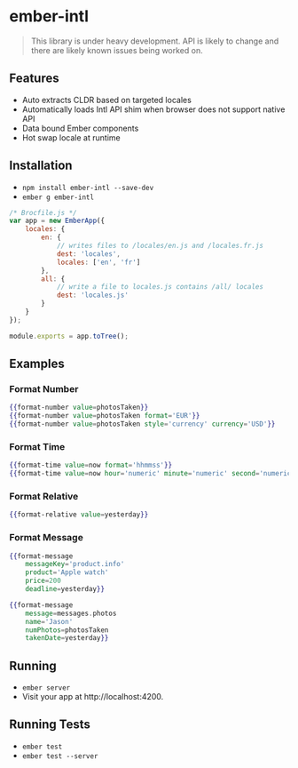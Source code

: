 # ember-intl

> This library is under heavy development.
> API is likely to change and there are likely known issues being worked on.

## Features

* Auto extracts CLDR based on targeted locales
* Automatically loads Intl API shim when browser does not support native API
* Data bound Ember components
* Hot swap locale at runtime

## Installation

* `npm install ember-intl --save-dev`
* `ember g ember-intl`

```js
/* Brocfile.js */
var app = new EmberApp({
	locales: {
		en: {
			// writes files to /locales/en.js and /locales.fr.js
			dest: 'locales',
			locales: ['en', 'fr']
		},
		all: {
			// write a file to locales.js contains /all/ locales
			dest: 'locales.js'
		}
	}
});

module.exports = app.toTree();
```

## Examples

### Format Number
```hbs
{{format-number value=photosTaken}}
{{format-number value=photosTaken format='EUR'}}
{{format-number value=photosTaken style='currency' currency='USD'}}
```

### Format Time
```hbs
{{format-time value=now format='hhmmss'}}
{{format-time value=now hour='numeric' minute='numeric' second='numeric' hour12=false}}
```

### Format Relative
```hbs
{{format-relative value=yesterday}}
```

### Format Message

```hbs
{{format-message
	messageKey='product.info'
	product='Apple watch'
	price=200
	deadline=yesterday}}

{{format-message
	message=messages.photos
	name='Jason'
	numPhotos=photosTaken
	takenDate=yesterday}}
```

## Running

* `ember server`
* Visit your app at http://localhost:4200.

## Running Tests

* `ember test`
* `ember test --server`
